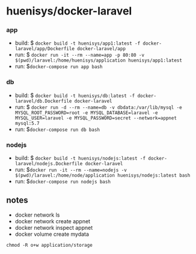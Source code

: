# huenisys/docker-laravel

### app

- build: $ ``docker build -t huenisys/app1:latest -f docker-laravel/app/Dockerfile docker-laravel/app``
- run: $ ``docker run -it --rm --name=app -p 80:80 -v $(pwd)/laravel:/home/huenisys/application huenisys/app1:latest``
- run: $``docker-compose run app bash``

### db

- build: $ ``docker build -t huenisys/db:latest -f docker-laravel/db.Dockerfile docker-laravel``
- run: $ ``docker run -d --rm --name=db -v dbdata:/var/lib/mysql -e MYSQL_ROOT_PASSWORD=root -e MYSQL_DATABASE=laravel -e MYSQL_USER=laravel -e MYSQL_PASSWORD=secret --network=appnet mysql:5.7``
- run: $``docker-compose run db bash``

### nodejs

- build: $ ``docker build -t huenisys/nodejs:latest -f docker-laravel/nodejs.Dockerfile docker-laravel``
- run: $``docker run -it --rm --name=nodejs -v $(pwd)/laravel:/home/node/application huenisys/nodejs:latest bash``
- run: $``docker-compose run nodejs bash``

## notes

- docker network ls
- docker network create appnet
- docker network inspect appnet
- docker volume create mydata

```
chmod -R o+w application/storage
```
